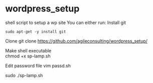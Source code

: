 # wordpress_setup
shell script to setup a wp site
You can either run:
Install git
```
sudo apt-get -y install git
```
Clone
	git clone https://github.com/agileconsulting/wordpress_setup/

Make shell executable 	
	chmod +x sp-lamp.sh
 
 Edit password file
 	vim passd.sh

sudo ./sp-lamp.sh




 
